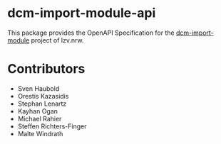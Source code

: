 # dcm-import-module-api

This package provides the OpenAPI Specification for the [dcm-import-module](https://github.com/lzv-nrw/dcm-import-module) project of lzv.nrw.

# Contributors
* Sven Haubold
* Orestis Kazasidis
* Stephan Lenartz
* Kayhan Ogan
* Michael Rahier
* Steffen Richters-Finger
* Malte Windrath
